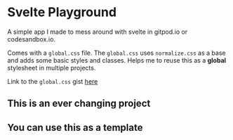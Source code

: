 # Svelte Playground

A simple app I made to mess around with svelte in gitpod.io or codesandbox.io.

Comes with a `global.css` file. The `global.css` uses `normalize.css` as a base and adds some basic styles and classes. Helps me to reuse this as a **global** stylesheet in multiple projects.

Link to the `global.css` gist [here](https://gist.github.com/kr40/4d1f60f8005f8ce733b07d6e71233578)

## This is an ever changing project

## You can use this as a template
